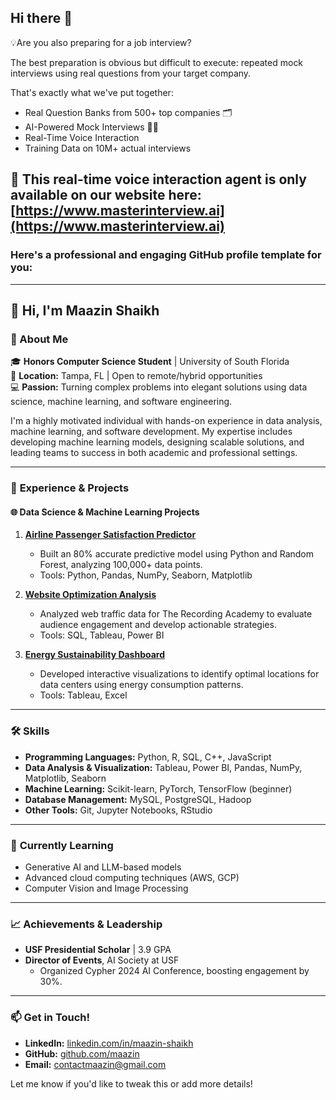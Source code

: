 ## Hi there 👋

💡Are you also preparing for a job interview?  

The best preparation is obvious but difficult to execute: repeated mock interviews using real questions from your target company.  

That's exactly what we've put together:  

* Real Question Banks from 500+ top companies 🗂️  
* AI-Powered Mock Interviews 👩‍⚖️  
* Real-Time Voice Interaction  
* Training Data on 10M+ actual interviews  

🎯 This real-time voice interaction agent is only available on our website here: [https://www.masterinterview.ai](https://www.masterinterview.ai)  
---  

### Here's a professional and engaging GitHub profile template for you:  

---

## 👋 Hi, I'm Maazin Shaikh  

### 🌟 About Me  
🎓 **Honors Computer Science Student** | University of South Florida  
📍 **Location:** Tampa, FL | Open to remote/hybrid opportunities  
💻 **Passion:** Turning complex problems into elegant solutions using data science, machine learning, and software engineering.  

I'm a highly motivated individual with hands-on experience in data analysis, machine learning, and software development. My expertise includes developing machine learning models, designing scalable solutions, and leading teams to success in both academic and professional settings.  

---  

### 💼 **Experience & Projects**  
#### **🌐 Data Science & Machine Learning Projects**  
1. **[Airline Passenger Satisfaction Predictor](#)**  
   - Built an 80% accurate predictive model using Python and Random Forest, analyzing 100,000+ data points.  
   - Tools: Python, Pandas, NumPy, Seaborn, Matplotlib  

2. **[Website Optimization Analysis](#)**  
   - Analyzed web traffic data for The Recording Academy to evaluate audience engagement and develop actionable strategies.  
   - Tools: SQL, Tableau, Power BI  

3. **[Energy Sustainability Dashboard](#)**  
   - Developed interactive visualizations to identify optimal locations for data centers using energy consumption patterns.  
   - Tools: Tableau, Excel  

---

### 🛠 **Skills**  
- **Programming Languages:** Python, R, SQL, C++, JavaScript  
- **Data Analysis & Visualization:** Tableau, Power BI, Pandas, NumPy, Matplotlib, Seaborn  
- **Machine Learning:** Scikit-learn, PyTorch, TensorFlow (beginner)  
- **Database Management:** MySQL, PostgreSQL, Hadoop  
- **Other Tools:** Git, Jupyter Notebooks, RStudio  

---

### 🌱 **Currently Learning**  
- Generative AI and LLM-based models  
- Advanced cloud computing techniques (AWS, GCP)  
- Computer Vision and Image Processing  

---

### 📈 **Achievements & Leadership**  
- **USF Presidential Scholar** | 3.9 GPA  
- **Director of Events**, AI Society at USF  
   - Organized Cypher 2024 AI Conference, boosting engagement by 30%.  

---

### 📫 **Get in Touch!**  
- **LinkedIn:** [linkedin.com/in/maazin-shaikh](https://www.linkedin.com/in/maazin-shaikh)  
- **GitHub:** [github.com/maazin](https://github.com/maazin)  
- **Email:** contactmaazin@gmail.com  

Let me know if you'd like to tweak this or add more details!

<!--
**maazin/maazin** is a ✨ _special_ ✨ repository because its `README.md` (this file) appears on your GitHub profile.

Here are some ideas to get you started:

- 🔭 I’m currently working on ...
- 🌱 I’m currently learning ...
- 👯 I’m looking to collaborate on ...
- 🤔 I’m looking for help with ...
- 💬 Ask me about ...
- 📫 How to reach me: ...
- 😄 Pronouns: ...
- ⚡ Fun fact: ...
-->
